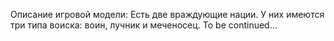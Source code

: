 Описание игровой модели:
Есть две враждующие нации. У них имеются три типа воиска: воин, лучник и меченосец. To be continued...

